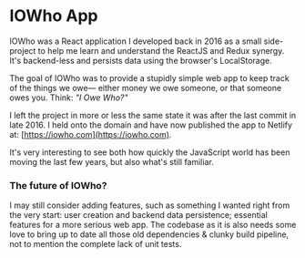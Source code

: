 # IOWho App

IOWho was a React application I developed back in 2016 as a small side-project to help me learn and understand
the ReactJS and Redux synergy. It's backend-less and persists data using the browser's LocalStorage.

The goal of IOWho was to provide a stupidly simple web app to keep track of the things we owe— either money we
owe someone, or that someone owes you. Think: *"I Owe Who?"*

I left the project in more or less the same state it was after the last commit in late 2016.
I held onto the domain and have now published the app to Netlify at: [https://iowho.com](https://iowho.com).

It's very interesting to see both how quickly the JavaScript world has been moving the last few years, but
also what's still familiar.

### The future of IOWho?

I may still consider adding features, such as something I wanted right from the very start: user creation and
backend data persistence; essential features for a more serious web app. The codebase as it is also needs some love
to bring up to date all those old dependencies & clunky build pipeline, not to mention the complete lack of unit tests.
